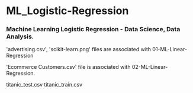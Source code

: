 # ML_Logistic-Regression

### Machine Learning Logistic Regression - Data Science, Data Analysis. 

'advertising.csv', 'scikit-learn.png' files are associated with 01-ML-Linear-Regression

'Ecommerce Customers.csv' file is associated with 02-ML-Linear-Regression.


titanic_test.csv
titanic_train.csv
